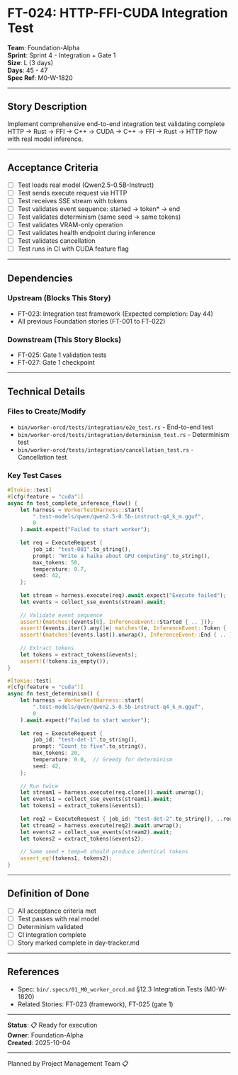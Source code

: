 # FT-024: HTTP-FFI-CUDA Integration Test

**Team**: Foundation-Alpha  
**Sprint**: Sprint 4 - Integration + Gate 1  
**Size**: L (3 days)  
**Days**: 45 - 47  
**Spec Ref**: M0-W-1820

---

## Story Description

Implement comprehensive end-to-end integration test validating complete HTTP → Rust → FFI → C++ → CUDA → C++ → FFI → Rust → HTTP flow with real model inference.

---

## Acceptance Criteria

- [ ] Test loads real model (Qwen2.5-0.5B-Instruct)
- [ ] Test sends execute request via HTTP
- [ ] Test receives SSE stream with tokens
- [ ] Test validates event sequence: started → token* → end
- [ ] Test validates determinism (same seed → same tokens)
- [ ] Test validates VRAM-only operation
- [ ] Test validates health endpoint during inference
- [ ] Test validates cancellation
- [ ] Test runs in CI with CUDA feature flag

---

## Dependencies

### Upstream (Blocks This Story)
- FT-023: Integration test framework (Expected completion: Day 44)
- All previous Foundation stories (FT-001 to FT-022)

### Downstream (This Story Blocks)
- FT-025: Gate 1 validation tests
- FT-027: Gate 1 checkpoint

---

## Technical Details

### Files to Create/Modify
- `bin/worker-orcd/tests/integration/e2e_test.rs` - End-to-end test
- `bin/worker-orcd/tests/integration/determinism_test.rs` - Determinism test
- `bin/worker-orcd/tests/integration/cancellation_test.rs` - Cancellation test

### Key Test Cases
```rust
#[tokio::test]
#[cfg(feature = "cuda")]
async fn test_complete_inference_flow() {
    let harness = WorkerTestHarness::start(
        ".test-models/qwen/qwen2.5-0.5b-instruct-q4_k_m.gguf",
        0
    ).await.expect("Failed to start worker");
    
    let req = ExecuteRequest {
        job_id: "test-001".to_string(),
        prompt: "Write a haiku about GPU computing".to_string(),
        max_tokens: 50,
        temperature: 0.7,
        seed: 42,
    };
    
    let stream = harness.execute(req).await.expect("Execute failed");
    let events = collect_sse_events(stream).await;
    
    // Validate event sequence
    assert!(matches!(events[0], InferenceEvent::Started { .. }));
    assert!(events.iter().any(|e| matches!(e, InferenceEvent::Token { .. })));
    assert!(matches!(events.last().unwrap(), InferenceEvent::End { .. }));
    
    // Extract tokens
    let tokens = extract_tokens(&events);
    assert!(!tokens.is_empty());
}

#[tokio::test]
#[cfg(feature = "cuda")]
async fn test_determinism() {
    let harness = WorkerTestHarness::start(
        ".test-models/qwen/qwen2.5-0.5b-instruct-q4_k_m.gguf",
        0
    ).await.expect("Failed to start worker");
    
    let req = ExecuteRequest {
        job_id: "test-det-1".to_string(),
        prompt: "Count to five".to_string(),
        max_tokens: 20,
        temperature: 0.0,  // Greedy for determinism
        seed: 42,
    };
    
    // Run twice
    let stream1 = harness.execute(req.clone()).await.unwrap();
    let events1 = collect_sse_events(stream1).await;
    let tokens1 = extract_tokens(&events1);
    
    let req2 = ExecuteRequest { job_id: "test-det-2".to_string(), ..req };
    let stream2 = harness.execute(req2).await.unwrap();
    let events2 = collect_sse_events(stream2).await;
    let tokens2 = extract_tokens(&events2);
    
    // Same seed + temp=0 should produce identical tokens
    assert_eq!(tokens1, tokens2);
}
```

---

## Definition of Done

- [ ] All acceptance criteria met
- [ ] Test passes with real model
- [ ] Determinism validated
- [ ] CI integration complete
- [ ] Story marked complete in day-tracker.md

---

## References

- Spec: `bin/.specs/01_M0_worker_orcd.md` §12.3 Integration Tests (M0-W-1820)
- Related Stories: FT-023 (framework), FT-025 (gate 1)

---

**Status**: 📋 Ready for execution  
**Owner**: Foundation-Alpha  
**Created**: 2025-10-04

---
Planned by Project Management Team 📋
